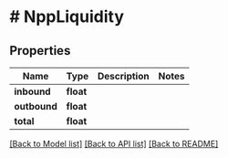 # # NppLiquidity

## Properties

Name | Type | Description | Notes
------------ | ------------- | ------------- | -------------
**inbound** | **float** |  |
**outbound** | **float** |  |
**total** | **float** |  |

[[Back to Model list]](../../README.md#models) [[Back to API list]](../../README.md#endpoints) [[Back to README]](../../README.md)
